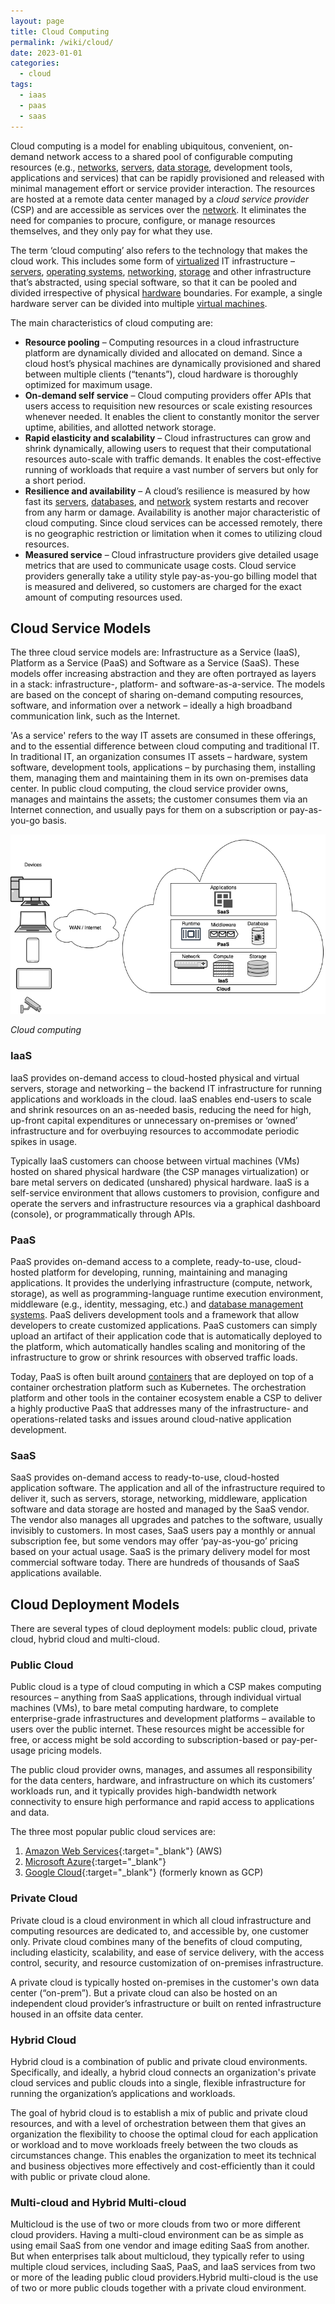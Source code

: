 ```yaml
---
layout: page
title: Cloud Computing
permalink: /wiki/cloud/
date: 2023-01-01
categories: 
  - cloud
tags:
  - iaas
  - paas
  - saas
---
```

Cloud computing is a model for enabling ubiquitous, convenient, on-demand network access to a shared pool of configurable computing resources (e.g., [networks](/wiki/network), [servers](/wiki/hardware), [data storage](/wiki/storage), development tools, applications and services) that can be rapidly provisioned and released with minimal management effort or service provider interaction. The resources are hosted at a remote data center managed by a *cloud service provider* (CSP) and are accessible as services over the [network](/wiki/network). It eliminates the need for companies to procure, configure, or manage resources themselves, and they only pay for what they use.

The term ‘cloud computing’ also refers to the technology that makes the cloud work. This includes some form of [virtualized](/wiki/virtualization) IT infrastructure – [servers](/wiki/hardware), [operating systems](/wiki/os), [networking](/wiki/network), [storage](/wiki/storage) and other infrastructure that’s abstracted, using special software, so that it can be pooled and divided irrespective of physical [hardware](/wiki/hardware) boundaries. For example, a single hardware server can be divided into multiple [virtual machines](/wiki/virtualization#virtual-machines).

The main characteristics of cloud computing are:
- **Resource pooling** – Computing resources in a cloud infrastructure platform are dynamically divided and allocated on demand. Since a cloud host’s physical machines are dynamically provisioned and shared between multiple clients (“tenants”), cloud hardware is thoroughly optimized for maximum usage.
- **On-demand self service** – Cloud computing providers offer APIs that users access to requisition new resources or scale existing resources whenever needed. It enables the client to constantly monitor the server uptime, abilities, and allotted network storage.
- **Rapid elasticity and scalability** – Cloud infrastructures can grow and shrink dynamically, allowing users to request that their computational resources auto-scale with traffic demands. It enables the cost-effective running of workloads that require a vast number of servers but only for a short period. 
- **Resilience and availability** – A cloud’s resilience is measured by how fast its [servers](/wiki/hardware), [databases](/wiki/databases), and [network](/wiki/network) system restarts and recover from any harm or damage. Availability is another major characteristic of cloud computing. Since cloud services can be accessed remotely, there is no geographic restriction or limitation when it comes to utilizing cloud resources.
- **Measured service** – Cloud infrastructure providers give detailed usage metrics that are used to communicate usage costs. Cloud service providers generally take a utility style pay-as-you-go billing model that is measured and delivered, so customers are charged for the exact amount of computing resources used.

## Cloud Service Models
The three cloud service models are: Infrastructure as a Service (IaaS), Platform as a Service (PaaS) and Software as a Service (SaaS). These models offer increasing abstraction and they are often portrayed as layers in a stack: infrastructure-, platform- and software-as-a-service. The models are based on the concept of sharing on-demand computing resources, software, and information over a network – ideally a high broadband communication link, such as the Internet. 

'As a service' refers to the way IT assets are consumed in these offerings, and to the essential difference between cloud computing and traditional IT. In traditional IT, an organization consumes IT assets – hardware, system software, development tools, applications – by purchasing them, installing them, managing them and maintaining them in its own on-premises data center. In public cloud computing, the cloud service provider owns, manages and maintains the assets; the customer consumes them via an Internet connection, and usually pays for them on a subscription or pay-as-you-go basis. 

![Cloud computing](/assets/images/cloud.png)

*Cloud computing*

### IaaS
IaaS provides on-demand access to cloud-hosted physical and virtual servers, storage and networking – the backend IT infrastructure for running applications and workloads in the cloud. IaaS enables end-users to scale and shrink resources on an as-needed basis, reducing the need for high, up-front capital expenditures or unnecessary on-premises or ‘owned’ infrastructure and for overbuying resources to accommodate periodic spikes in usage. 

Typically IaaS customers can choose between virtual machines (VMs) hosted on shared physical hardware (the CSP manages virtualization) or bare metal servers on dedicated (unshared) physical hardware. IaaS is a self-service environment that allows customers to provision, configure and operate the servers and infrastructure resources via a graphical dashboard (console), or programmatically through APIs. 

### PaaS
PaaS provides on-demand access to a complete, ready-to-use, cloud-hosted platform for developing, running, maintaining and managing applications. It provides the underlying infrastructure (compute, network, storage), as well as programming-language runtime execution environment, middleware (e.g., identity, messaging, etc.) and [database management systems](/wiki/databases). PaaS delivers development tools and a framework that allow developers to create customized applications. PaaS customers can simply upload an artifact of their application code that is automatically deployed to the platform, which automatically handles scaling and monitoring of the infrastructure to grow or shrink resources with observed traffic loads.

Today, PaaS is often built around [containers](/wiki/virtualization#containers) that are deployed on top of a container orchestration platform such as Kubernetes. The orchestration platform and other tools in the container ecosystem enable a CSP to deliver a highly productive PaaS that addresses many of the infrastructure- and operations-related tasks and issues around cloud-native application development.

### SaaS
SaaS provides on-demand access to ready-to-use, cloud-hosted application software. The application and all of the infrastructure required to deliver it, such as servers, storage, networking, middleware, application software and data storage are hosted and managed by the SaaS vendor. The vendor also manages all upgrades and patches to the software, usually invisibly to customers. In most cases, SaaS users pay a monthly or annual subscription fee, but some vendors may offer ‘pay-as-you-go’ pricing based on your actual usage. SaaS is the primary delivery model for most commercial software today. There are hundreds of thousands of SaaS applications available.


## Cloud Deployment Models
There are several types of cloud deployment models: public cloud, private cloud, hybrid cloud and multi-cloud.  

### Public Cloud
Public cloud is a type of cloud computing in which a CSP makes computing resources – anything from SaaS applications, through individual virtual machines (VMs), to bare metal computing hardware, to complete enterprise-grade infrastructures and development platforms – available to users over the public internet. These resources might be accessible for free, or access might be sold according to subscription-based or pay-per-usage pricing models.

The public cloud provider owns, manages, and assumes all responsibility for the data centers, hardware, and infrastructure on which its customers’ workloads run, and it typically provides high-bandwidth network connectivity to ensure high performance and rapid access to applications and data. 

The three most popular public cloud services are:
1. [Amazon Web Services](https://aws.amazon.com/){:target="_blank"} (AWS)
2. [Microsoft Azure](https://azure.microsoft.com/en-us/){:target="_blank"}
3. [Google Cloud](https://cloud.google.com/){:target="_blank"} (formerly known as GCP)

### Private Cloud
Private cloud is a cloud environment in which all cloud infrastructure and computing resources are dedicated to, and accessible by, one customer only. Private cloud combines many of the benefits of cloud computing, including elasticity, scalability, and ease of service delivery, with the access control, security, and resource customization of on-premises infrastructure.

A private cloud is typically hosted on-premises in the customer's own data center (“on-prem”). But a private cloud can also be hosted on an independent cloud provider’s infrastructure or built on rented infrastructure housed in an offsite data center.

### Hybrid Cloud
Hybrid cloud is a combination of public and private cloud environments. Specifically, and ideally, a hybrid cloud connects an organization's private cloud services and public clouds into a single, flexible infrastructure for running the organization’s applications and workloads.

The goal of hybrid cloud is to establish a mix of public and private cloud resources, and with a level of orchestration between them that gives an organization the flexibility to choose the optimal cloud for each application or workload and to move workloads freely between the two clouds as circumstances change. This enables the organization to meet its technical and business objectives more effectively and cost-efficiently than it could with public or private cloud alone.

### Multi-cloud and Hybrid Multi-cloud
Multicloud is the use of two or more clouds from two or more different cloud providers. Having a multi-cloud environment can be as simple as using email SaaS from one vendor and image editing SaaS from another. But when enterprises talk about multicloud, they typically refer to using multiple cloud services, including SaaS, PaaS, and IaaS services from two or more of the leading public cloud providers.Hybrid multi-cloud is the use of two or more public clouds together with a private cloud environment. 



